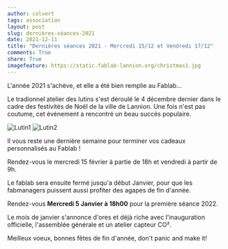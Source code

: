 ```yaml
---
author: colvert
tags: association
layout: post
slug: dernières-séances-2021
date: 2021-12-11
title: "Dernières séances 2021 - Mercredi 15/12 et Vendredi 17/12"
comments: True
share: True
imagefeature: https://static.fablab-lannion.org/christmas1.jpg
---
```


L'année 2021 s'achève, et elle a été bien remplie au Fablab...

Le tradionnel atelier des lutins s'est déroulé le 4 décembre dernier dans le cadre des festivités de Noël
de la ville de Lannion. Une fois n'est pas coutume, cet événement a rencontré un beau succès populaire.

![Lutin1](http://www.fablab-lannion.org/images/posts/lutin1.jpeg)
![Lutin2](http://www.fablab-lannion.org/images/posts/lutin2.jpeg)

Il vous reste une dernière semaine pour terminer vos cadeaux personnalisés au Fablab !

Rendez-vous le mercredi 15 février à partie de 18h et vendredi à partir de 9h.

Le fablab sera ensuite fermé jusqu'a début Janvier, pour que les fabmanagers puissent aussi profiter des agapes de fin d'année.

Rendez-vous **Mercredi 5 Janvier à 18h00** pour la première séance 2022.

Le mois de janvier s'annonce d'ores et déjà riche avec l'inauguration officielle, l'assemblée générale et un atelier capteur CO².

Meilleux voeux, bonnes fêtes de fin d'année, don't panic and make it!
